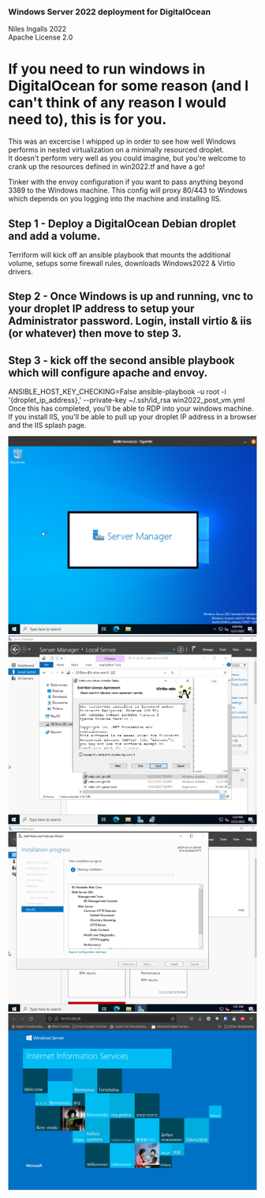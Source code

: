 ### Windows Server 2022 deployment for DigitalOcean
Niles Ingalls 2022\
Apache License 2.0

# If you need to run windows in DigitalOcean for some reason (and I can't think of any reason I would need to), this is for you.
This was an excercise I whipped up in order to see how well Windows performs in nested virtualization on a minimally resourced droplet.\
It doesn't perform very well as you could imagine, but you're welcome to crank up the resources defined in win2022.tf and have a go!

Tinker with the envoy configuration if you want to pass anything beyond 3389 to the Windows machine.  This config will proxy 80/443 to Windows\
which depends on you logging into the machine and installing IIS.
## Step 1 - Deploy a DigitalOcean Debian droplet and add a volume.
Terriform will kick off an ansible playbook that mounts the additional volume, setups some firewall rules, downloads Windows2022 & Virtio drivers.
## Step 2 - Once Windows is up and running, vnc to your droplet IP address to setup your Administrator password.  Login, install virtio & iis (or whatever) then move to step 3.
## Step 3 - kick off the second ansible playbook which will configure apache and envoy.
ANSIBLE_HOST_KEY_CHECKING=False ansible-playbook -u root -i '{droplet_ip_address},' --private-key ~/.ssh/id_rsa win2022_post_vm.yml\
Once this has completed, you'll be able to RDP into your windows machine.  If you install IIS, you'll be able to pull up your droplet IP address in a browser and the IIS splash page.

![win2022 post login](/assets/digital_ocean_win2022_a.png)
![win2022 Virtio driver installation](/assets/digital_ocean_win2022_b.png)
![win2022 IIS installation](/assets/digital_ocean_win2022_c.png)
![win2022 splash page](/assets/digital_ocean_win2022_d.png)
